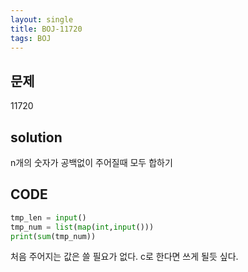 ```yaml
---
layout: single
title: BOJ-11720
tags: BOJ
---
```


## 문제  
11720

## solution  
n개의 숫자가 공백없이 주어질때 모두 합하기

## CODE  

```python
tmp_len = input()
tmp_num = list(map(int,input()))
print(sum(tmp_num))
```
처음 주어지는 값은 쓸 필요가 없다. c로 한다면 쓰게 될듯 싶다.
